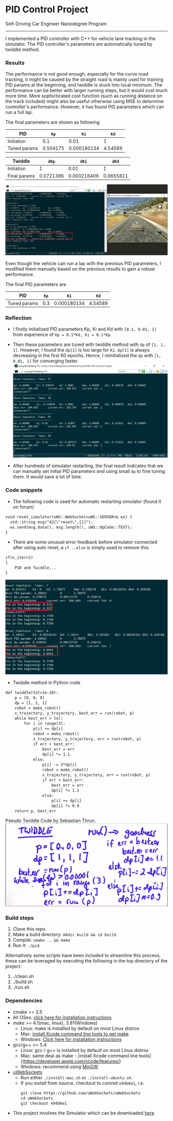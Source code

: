 # PID Control Project
Self-Driving Car Engineer Nanodegree Program

---

I implemented a PID controller with C++ for vehicle lane tracking in the simulator. The PID controller's parameters are automatically tuned by twiddle method.

### Results

The performance is not good enough, especially for the curve road tracking, it might be caused by the straight road is mainly used for training PID params at the beginning, and  twiddle is stuck into local minimum. 
The performance can be better with larger running steps, but it would cost much more time. More sophicticated cost function (such as running distance on the track included) might also be useful otherwise using MSE to determine controller's performance. However, it has found PID parameters which can run a full lap. 

The final parameters are shown as following

| PID |   `Kp`  |   `Ki`  |   `Kd`  |
| ---- | ----- | ----- | ----- |
| Initiation | 0.1 | 0.01 | 1 |
| Tuned params  | 0.504175   | 0.000180134 | 4.54589 |

| Twiddle |   `dKp`  |   `dKi`  |   `dKd`  |
| ---- | ----- | ----- | ----- |
| Initiation | 1 | 0.01 | 1 |
| Final params  | 0.0721396 | 0.000216406 | 0.0655811 |

  ![](img/result.png)

Even though the vehicle can run a lap with the previous PID parameters, I modified them manually based on the previous results to gain a robust performance.

The final PID parameters are

| PID |   `Kp`  |   `Ki`  |   `Kd`  |
| ---- | ----- | ----- | ----- |
| Tuned params  | 0.3   | 0.000180134 | 4.54589 |




### Reflection

- I firstly initialized PID parameters  Kp, Ki and Kd with `[0.1, 0.01, 1]` from experience of `Kp = 0.1*Kd, Ki = 0.1*Kp`.

- Then these parameters are tuned with twiddle method with `dp` of `[1, 1, 1]`. However, I found the `dp[1]` is too large for `Ki`. `dp[1]` is always decreasing in the first 60 epochs. Hence, I reinitialized the `dp` with `[1, 0.01, 1]` for converging faster.
  ![](img/twiddle_1.png)

- After hundreds of simulator restarting, the final result indicates that we can manually set initial PID parameters and using small `dp` to fine tuning them. It would save a lot of time.

### Code snippets

- The following code is used for automatic restarting simulator (found it on forum)
```
void reset_simulator(uWS::WebSocket<uWS::SERVER>& ws) {
  std::string msg("42[\"reset\",{}]");
  ws.send(msg.data(), msg.length(), uWS::OpCode::TEXT);
}
```
- There are some unusual error feedback before simulator connected after using auto reset,  a `if...else` is simply used to remove this.

```
if(n_iter>2)
{
    PID and Twiddle...
}
```
  ![](img/large_error.png)

- Twiddle method in Python code

```
def twiddle(tol=1e-10): 
    p = [0, 0, 0]
    dp = [1, 1, 1]
    robot = make_robot()
    x_trajectory, y_trajectory, best_err = run(robot, p)
    while best_err > tol:
        for i in range(3):
            p[i] += dp[i]
            robot = make_robot()
            x_trajectory, y_trajectory, err = run(robot, p)
            if err < best_err:
                best_err = err
                dp[i] *= 1.1
            else:
                p[i] -= 2*dp[i]
                robot = make_robot()
                x_trajectory, y_trajectory, err = run(robot, p)
                if err < best_err:
                    best_err = err
                    dp[i] *= 1.1
                else:
                    p[i] += dp[i]
                    dp[i] *= 0.9
    return p, best_err
```

Pseudo Twiddle Code by Sebastian Thrun.
![](img/pseudo_twiddle.png)



### Build steps

1. Clone this repo.
2. Make a build directory: `mkdir build && cd build`
3. Compile: `cmake .. && make`
4. Run it: `./pid`. 

Alternatively some scripts have been included to streamline this process, these can be leveraged by executing the following in the top directory of the project:

1. ./clean.sh
2. ./build.sh
3. ./run.sh


### Dependencies

* cmake >= 3.5
 * All OSes: [click here for installation instructions](https://cmake.org/install/)
* make >= 4.1(mac, linux), 3.81(Windows)
  * Linux: make is installed by default on most Linux distros
  * Mac: [install Xcode command line tools to get make](https://developer.apple.com/xcode/features/)
  * Windows: [Click here for installation instructions](http://gnuwin32.sourceforge.net/packages/make.htm)
* gcc/g++ >= 5.4
  * Linux: gcc / g++ is installed by default on most Linux distros
  * Mac: same deal as make - [install Xcode command line tools]((https://developer.apple.com/xcode/features/)
  * Windows: recommend using [MinGW](http://www.mingw.org/)
* [uWebSockets](https://github.com/uWebSockets/uWebSockets)
  * Run either `./install-mac.sh` or `./install-ubuntu.sh`.
  * If you install from source, checkout to commit `e94b6e1`, i.e.
    ```
    git clone https://github.com/uWebSockets/uWebSockets 
    cd uWebSockets
    git checkout e94b6e1
    ```

- This project involves the Simulator which can be downloaded [here](https://github.com/udacity/self-driving-car-sim/releases)